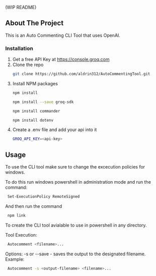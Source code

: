 (WIP README)

<!-- ABOUT THE PROJECT -->
## About The Project
This is an Auto Commenting CLI Tool that uses OpenAI.

### Installation

1. Get a free API Key at  https://console.groq.com
2. Clone the repo
   ```sh
   git clone https://github.com/aldrin312/AutoCommentingTool.git
   ```
3. Install NPM packages
   ```sh
   npm install
   ```
   ```sh
   npm install --save groq-sdk
   ```
   ```sh
   npm install commander
   ```
   ```sh
   npm install dotenv
   ```
4. Create a .env file and add your api into it
    ```sh
    GROQ_API_KEY=<api-key>
   ```
<!-- USAGE EXAMPLES -->
## Usage

To use the CLI tool make sure to change the excecution policies for windows.

To do this run windows powershell in administration mode and run the command:
   ```sh
    Set-ExecutionPolicy RemoteSigned
   ```
And then run the command 
   ```sh
    npm link
   ```
To create the CLI tool avialable to use in powershell in any directory.

Tool Execution:
   ```sh
    Autocomment <filename>...
   ```
Options:
    -s or --save <output-filename> - saves the output to the designated filename.
   Example:
   ```sh
    Autocomment -s <output-filename> <filename>...
   ```




